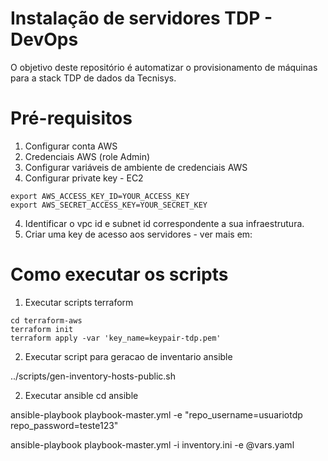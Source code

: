 # Instalação de servidores TDP - DevOps

O objetivo deste repositório é automatizar o provisionamento de máquinas para a stack TDP de dados da Tecnisys.


# Pré-requisitos

1. Configurar conta AWS
2. Credenciais AWS (role Admin)
3. Configurar variáveis de ambiente de credenciais AWS
4. Configurar private key - EC2

```
export AWS_ACCESS_KEY_ID=YOUR_ACCESS_KEY
export AWS_SECRET_ACCESS_KEY=YOUR_SECRET_KEY
``` 
4. Identificar o vpc id e subnet id correspondente a sua infraestrutura.
5. Criar uma key de acesso aos servidores - ver mais em: 

# Como executar os scripts

1. Executar scripts terraform

```
cd terraform-aws
terraform init
terraform apply -var 'key_name=keypair-tdp.pem'
```

2. Executar script para geracao de inventario ansible

../scripts/gen-inventory-hosts-public.sh 

2. Executar ansible
cd ansible

ansible-playbook playbook-master.yml -e "repo_username=usuariotdp repo_password=teste123"

ansible-playbook playbook-master.yml -i inventory.ini -e @vars.yaml